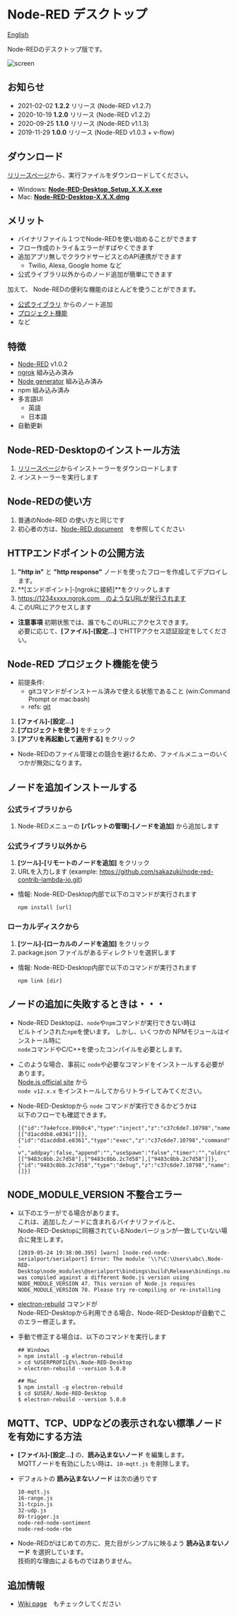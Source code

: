 # Node-RED デスクトップ

[English](../)

Node-REDのデスクトップ版です。

![screen](https://raw.githubusercontent.com/sakazuki/node-red-desktop/doc/screenshot.png)

## お知らせ
- 2021-02-02 **1.2.2** リリース (Node-RED v1.2.7)
- 2020-10-19 **1.2.0** リリース (Node-RED v1.2.2)
- 2020-09-25 **1.1.0** リリース (Node-RED v1.1.3)
- 2019-11-29 **1.0.0** リリース (Node-RED v1.0.3 + v-flow)

## ダウンロード


[リリースページ](https://github.com/sakazuki/node-red-desktop/releases)から、実行ファイルをダウンロードしてください。

- Windows: [**Node-RED-Desktop_Setup_X.X.X.exe**](https://github.com/sakazuki/node-red-desktop/releases)
- Mac: [**Node-RED-Desktop-X.X.X.dmg**](https://github.com/sakazuki/node-red-desktop/releases)

## メリット

- バイナリファイル１つでNode-REDを使い始めることができます
- フロー作成のトライ＆エラーがすばやくできます
- 追加アプリ無しでクラウドサービスとのAPI連携ができます
  - Twilio, Alexa, Google home など
- 公式ライブラリ以外からのノード追加が簡単にできます

加えて、
Node-REDの便利な機能のほとんどを使うことができます。

  - [公式ライブラリ](https://flows.nodered.org/) からのノート追加
  - [プロジェクト機能](https://nodered.org/docs/user-guide/projects/)
  - など

## 特徴

- [Node-RED](https://nodered.org/) v1.0.2
- [ngrok](https://ngrok.com/) 組み込み済み
- [Node generator](https://www.npmjs.com/package/node-red-nodegen)  組み込み済み
- npm 組み込み済み
- 多言語UI
  - 英語
  - 日本語
- 自動更新

## Node-RED-Desktopのインストール方法

1. [リリースページ](https://github.com/sakazuki/node-red-desktop/releases)からインストーラーをダウンロードします
1. インストーラーを実行します

## Node-REDの使い方

1. 普通のNode-RED の使い方と同じです
1. 初心者の方は、[Node-RED document](https://nodered.org/docs/)　を参照してください

## HTTPエンドポイントの公開方法

1. **"http in"** と **"http response"** ノードを使ったフローを作成してデプロイします。
1. **[エンドポイント]-[ngrokに接続]**をクリックします
1. https://1234xxxx.ngrok.com　のようなURLが発行されます
1. このURLにアクセスします
- **注意事項** 初期状態では、誰でもこのURLにアクセスできます。  
  必要に応じて、**[ファイル]-[設定...]** でHTTPアクセス認証設定をしてください。

## Node-RED プロジェクト機能を使う

- 前提条件:
  - gitコマンドがインストール済みで使える状態であること (win:Command Prompt or mac:bash)
  - refs: [git](https://git-scm.com/downloads)

1. **[ファイル]-[設定...]** 
1. **[プロジェクトを使う]** をチェック
1. **[アプリを再起動して適用する]** をクリック

- Node-REDのファイル管理との競合を避けるため、ファイルメニューのいくつかが無効になります。

## ノードを追加インストールする

### 公式ライブラリから
1. Node-REDメニューの **[パレットの管理]-[ノードを追加]** から追加します

### 公式ライブラリ以外から
1. **[ツール]-[リモートのノードを追加]** をクリック
1. URLを入力します (example: https://github.com/sakazuki/node-red-contrib-lambda-io.git)

- 情報: Node-RED-Desktop内部で以下のコマンドが実行されます

    ```
    npm install [url]
    ```

### ローカルディスクから
1. **[ツール]-[ローカルのノードを追加]** をクリック
1. package.json ファイルがあるディレクトリを選択します

- 情報: Node-RED-Desktop内部で以下のコマンドが実行されます

    ```
    npm link [dir]
    ```

## ノードの追加に失敗するときは・・・

- Node-RED Desktopは、`node`や`npm`コマンドが実行できない時は  
  ビルトインされた`npm`を使います。 
  しかし、いくつかの NPMモジュールはインストール時に  
  `node`コマンドやC/C++を使ったコンパイルを必要とします。

- このような場合、事前に `node`や必要なコマンドをインストールする必要があります。  
  [Node.js official site](https://nodejs.org/) から  
  `node v12.x.x` をインストールしてからリトライしてみてください。

- Node-RED-Desktopから `node` コマンドが実行できるかどうかは  
  以下のフローでも確認できます。

  ```
  [{"id":"7a4efcce.89b8c4","type":"inject","z":"c37c6de7.10798","name":"","topic":"","payload":"","payloadType":"date","repeat":"","crontab":"","once":false,"onceDelay":0.1,"x":140,"y":60,"wires":[["d1acddb8.e8361"]]},{"id":"d1acddb8.e8361","type":"exec","z":"c37c6de7.10798","command":"node -v","addpay":false,"append":"","useSpawn":"false","timer":"","oldrc":false,"name":"","x":320,"y":60,"wires":[["9483c8bb.2c7d58"],["9483c8bb.2c7d58"],["9483c8bb.2c7d58"]]},{"id":"9483c8bb.2c7d58","type":"debug","z":"c37c6de7.10798","name":"","active":true,"tosidebar":true,"console":false,"tostatus":false,"complete":"false","x":490,"y":60,"wires":[]}]
  ```

## **NODE_MODULE_VERSION** 不整合エラー

- 以下のエラーがでる場合があります。  
  これは、追加したノードに含まれるバイナリファイルと、  
  Node-RED-Desktopに同梱されているNodeバージョンが一致していない場合に発生します。

  ```
  [2019-05-24 19:38:00.395] [warn] [node-red-node-serialport/serialport] Error: The module '\\?\C:\Users\abc\.Node-RED-Desktop\node_modules\@serialport\bindings\build\Release\bindings.node'
  was compiled against a different Node.js version using
  NODE_MODULE_VERSION 47. This version of Node.js requires
  NODE_MODULE_VERSION 70. Please try re-compiling or re-installing
  ```
  
- [electron-rebuild](https://www.npmjs.com/package/electron-rebuild) コマンドが  
  Node-RED-Desktopから利用できる場合、Node-RED-Desktopが自動でこのエラー修正します。

- 手動で修正する場合は、以下のコマンドを実行します

  ```
  ## Windows
  > npm install -g electron-rebuild
  > cd %USERPROFILE%\.Node-RED-Desktop
  > electron-rebuild --version 5.0.0
  
  ## Mac
  $ npm install -g electron-rebuild
  $ cd $USER/.Node-RED-Desktop
  $ electron-rebuild --version 5.0.0
  ```

## MQTT、TCP、UDPなどの表示されない標準ノードを有効にする方法

- **[ファイル]-[設定...]** の、**読み込まないノード** を編集します。  
  MQTTノードを有効にしたい時は、`10-mqtt.js` を削除します。

- デフォルトの **読み込まないノード** は次の通りです
  ```
  10-mqtt.js
  16-range.js
  31-tcpin.js
  32-udp.js
  89-trigger.js
  node-red-node-sentiment
  node-red-node-rbe
  ```

- Node-REDがはじめての方に、見た目がシンプルに映るよう **読み込まないノード** を選択しています。  
  技術的な理由によるものではありません。


## 追加情報

- [Wiki page](https://github.com/sakazuki/node-red-desktop/wiki)　もチェックしてください

